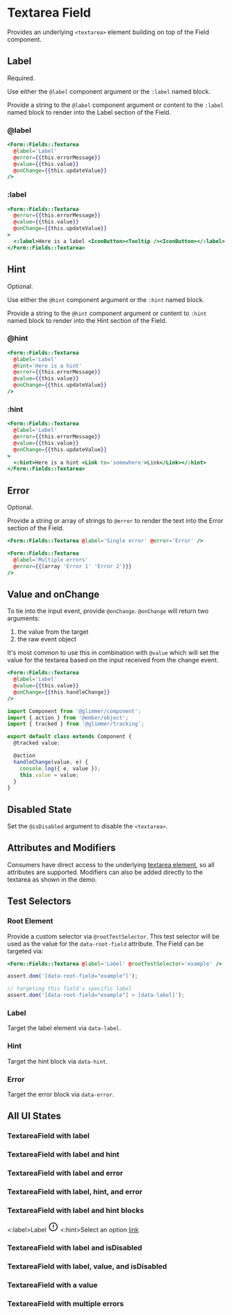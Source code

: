 # Textarea Field

Provides an underlying `<textarea>` element building on top of the Field component.

## Label

Required.

Use either the `@label` component argument or the `:label` named block.

Provide a string to the `@label` component argument or content to the `:label` named block to render into the Label section of the Field.

### @label

```hbs
<Form::Fields::Textarea
  @label='Label'
  @error={{this.errorMessage}}
  @value={{this.value}}
  @onChange={{this.updateValue}}
/>
```

### :label

```hbs
<Form::Fields::Textarea
  @error={{this.errorMessage}}
  @value={{this.value}}
  @onChange={{this.updateValue}}
>
  <:label>Here is a label <IconButton><Tooltip /><IconButton></:label>
</Form::Fields::Textarea>
```

## Hint

Optional.

Use either the `@hint` component argument or the `:hint` named block.

Provide a string to the `@hint` component argument or content to `:hint` named block to render into the Hint section of the Field.

### @hint

```hbs
<Form::Fields::Textarea
  @label='Label'
  @hint='Here is a hint'
  @error={{this.errorMessage}}
  @value={{this.value}}
  @onChange={{this.updateValue}}
/>
```

### :hint

```hbs
<Form::Fields::Textarea
  @label='Label'
  @error={{this.errorMessage}}
  @value={{this.value}}
  @onChange={{this.updateValue}}
>
  <:hint>Here is a hint <Link to='somewhere'>Link</Link></:hint>
</Form::Fields::Textarea>
```

## Error

Optional.

Provide a string or array of strings to `@error` to render the text into the Error section of the Field.

```hbs
<Form::Fields::Textarea @label='Single error' @error='Error' />
```

```hbs
<Form::Fields::Textarea
  @label='Multiple errors'
  @error={{(array 'Error 1' 'Error 2')}}
/>
```

## Value and onChange

To tie into the input event, provide `@onChange`. `@onChange` will return two arguments:

1. the value from the target
2. the raw event object

It's most common to use this in combination with `@value` which will set the value for the textarea based on the input received from the change event.

```hbs
<Form::Fields::Textarea
  @label='Label'
  @value={{this.value}}
  @onChange={{this.handleChange}}
/>
```

```js
import Component from '@glimmer/component';
import { action } from '@ember/object';
import { tracked } from '@glimmer/tracking';

export default class extends Component {
  @tracked value;

  @action
  handleChange(value, e) {
    console.log({ e, value });
    this.value = value;
  }
}
```

## Disabled State

Set the `@isDisabled` argument to disable the `<textarea>`.

## Attributes and Modifiers

Consumers have direct access to the underlying [textarea element](https://developer.mozilla.org/en-US/docs/Web/HTML/Element/textarea), so all attributes are supported. Modifiers can also be added directly to the textarea as shown in the demo.

## Test Selectors

### Root Element

Provide a custom selector via `@rootTestSelector`. This test selector will be used as the value for the `data-root-field` attribute. The Field can be targeted via:

```hbs
<Form::Fields::Textarea @label='Label' @rootTestSelector='example' />
```

```js
assert.dom('[data-root-field="example"]');

// targeting this field's specific label
assert.dom('[data-root-field="example"] > [data-label]');
```

### Label

Target the label element via `data-label`.

### Hint

Target the hint block via `data-hint`.

### Error

Target the error block via `data-error`.

## All UI States

### TextareaField with label

<div class='mb-4 w-64'>
  <Form::Fields::Textarea @label='Label' />
</div>

### TextareaField with label and hint

<div class='mb-4 w-64'>
  <Form::Fields::Textarea
    @label='Label'
    @hint='With hint text'
  />
</div>

### TextareaField with label and error

<div class='mb-4 w-64'>
  <Form::Fields::Textarea
    @label='Label'
    @error='With error'
  />
</div>

### TextareaField with label, hint, and error

<div class='mb-4 w-64'>
  <Form::Fields::Textarea
    @label='Label'
    @hint='With hint text'
    @error='With error'
  />
</div>

### TextareaField with label and hint blocks

<div class='mb-4 w-64'>
  <Form::Fields::Textarea
  >
  <:label>Label <svg class="inline" xmlns="http://www.w3.org/2000/svg" width="24" height="24" stroke="currentColor" viewBox="0 0 24 24"><path d="M12 3a9 9 0 11-6.364 2.636A8.972 8.972 0 0112 3zm0 4.7v5.2m0 3.39v.01" fill="none" stroke-linecap="round" stroke-linejoin="round" stroke-width="2"></path></svg></:label>
  <:hint>Select an option <a href="https://www.crowdstrike.com/">link</a></:hint>
  </Form::Fields::Textarea>
</div>

### TextareaField with label and isDisabled

<div class='mb-4 w-64'>
  <Form::Fields::Textarea
    @label='Label'
    @isDisabled={{true}}
  />
</div>

### TextareaField with label, value, and isDisabled

<div class='mb-4 w-64'>
  <Form::Fields::Textarea
    @label='Label'
    @isDisabled={{true}}
    @value='disabled'
  />
</div>

### TextareaField with a value

<div class='mb-4 w-64'>
  <Form::Fields::Textarea
    @label='Label'
    @hint='With value'
    @value='a value'
  />
</div>

### TextareaField with multiple errors

<div class='mb-4 w-64'>
  <Form::Fields::Textarea
    @label='Label'
    @hint='With hint text'
    @error={{(array 'With error 1' 'With error 2' 'With error 3')}}
  />
</div>
